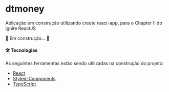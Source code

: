 # dtmoney

Aplicação em construção utilizando create react-app, para o Chapter II do Ignite ReactJS


🚧 Em construção... 🚧


#### 🛠 Tecnologias

As seguintes ferramentas estão sendo utilizadas na construção do projeto:

- [React](https://pt-br.reactjs.org/)
- [Styled-Components](https://styled-components.com/)
- [TypeScript](https://www.typescriptlang.org/)
